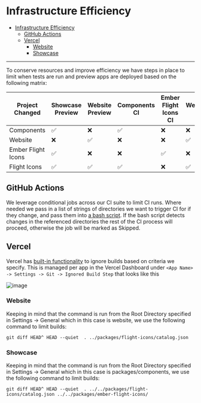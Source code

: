 # Infrastructure Efficiency

- [Infrastructure Efficiency](#infrastructure-efficiency)
  - [GitHub Actions](#github-actions)
  - [Vercel](#vercel)
    - [Website](#website)
    - [Showcase](#showcase)

---

To conserve resources and improve efficiency we have steps in place to limit when tests are run and preview apps are deployed based on the following matrix:

| Project Changed | Showcase Preview | Website Preview | Components CI | Ember Flight Icons CI | Website CI |
| ------------- | ------------- | ------------- | ------------- | ------------- | ------------- | 
| Components  | ✅  | ❌  | ✅  | ❌  | ❌  |
| Website  | ❌  | ✅  | ❌  | ❌  | ✅  |
| Ember Flight Icons  | ✅  |  ❌  | ❌  | ✅  | ❌  |
| Flight Icons  | ✅  | ✅  | ✅  | ❌  | ✅  | 

## GitHub Actions

We leverage conditional jobs across our CI suite to limit CI runs. Where needed we pass in a list of strings of directories we want to trigger CI for if they change, and pass them into [a bash script](https://github.com/hashicorp/design-system/blob/main/.github/scripts/filter_changed_files.sh). If the bash script detects changes in the referenced directories the rest of the CI process will proceed, otherwise the job will be marked as Skipped.

## Vercel

Vercel has [built-in functionality](https://vercel.com/guides/how-do-i-use-the-ignored-build-step-field-on-vercel#with-folders-and-workspaces) to ignore builds based on criteria we specify. This is managed per app in the Vercel Dashboard under `<App Name> -> Settings -> Git -> Ignored Build Step` that looks like this

![image](https://github.com/hashicorp/design-system/assets/1672302/a1c12d18-fc7e-4d62-8e20-60d2e8810a41)


### Website

Keeping in mind that the command is run from the Root Directory specified in Settings -> General which in this case is website, we use the following command to limit builds:

`git diff HEAD^ HEAD --quiet  . ../packages/flight-icons/catalog.json`

### Showcase

Keeping in mind that the command is run from the Root Directory specified in Settings -> General which in this case is packages/components, we use the following command to limit builds:

`git diff HEAD^ HEAD --quiet  . ../../packages/flight-icons/catalog.json ../../packages/ember-flight-icons/`
